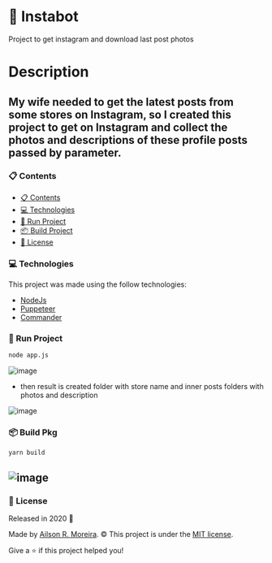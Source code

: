# 🤖 Instabot

Project to get instagram and download last post photos

# Description

My wife needed to get the latest posts from some stores on Instagram, so I created this project to get on Instagram and collect the photos and descriptions of these profile posts passed by parameter.
----

### 📋 Contents

- [📋 Contents](#clipboard-contents)
- [💻 Technologies](#computer-technologies)
- [💾 Run Project](#floppy_disk-run-project)
- [📦 Build Project](#floppy_disk-run-project)
- [📃 License](#page_with_curl-license)

### 💻 Technologies

This project was made using the follow technologies:

<ul>
  <li><a href="https://nodejs.org/en/docs/">NodeJs</a></li>
  <li><a href="https://pptr.dev/">Puppeteer</a></li>
  <li><a href="https://www.npmjs.com/package/commander">Commander</a></li>
</ul>

### 💾 Run Project

```bash
node app.js
```
![image](https://user-images.githubusercontent.com/4666109/97013333-51793700-151f-11eb-8c00-4cb3c6bc5100.png)

 - then result is created folder with store name and inner posts folders with photos and description
 
![image](https://user-images.githubusercontent.com/4666109/97013162-1aa32100-151f-11eb-96d5-61cef2d0dc4f.png)

### 📦 Build Pkg

```bash
yarn build
```

![image](https://user-images.githubusercontent.com/4666109/97012274-16c2cf00-151e-11eb-9cca-dbb0f897e3af.png)
----

### 📃 License

Released in 2020 :rocket:

Made by [Ailson R. Moreira](https://github.com/ailsonrm).
©️ This project is under the [MIT license](https://github.com/ailsonrm/instabot/blob/master/LICENSE).

Give a ⭐️ if this project helped you!
